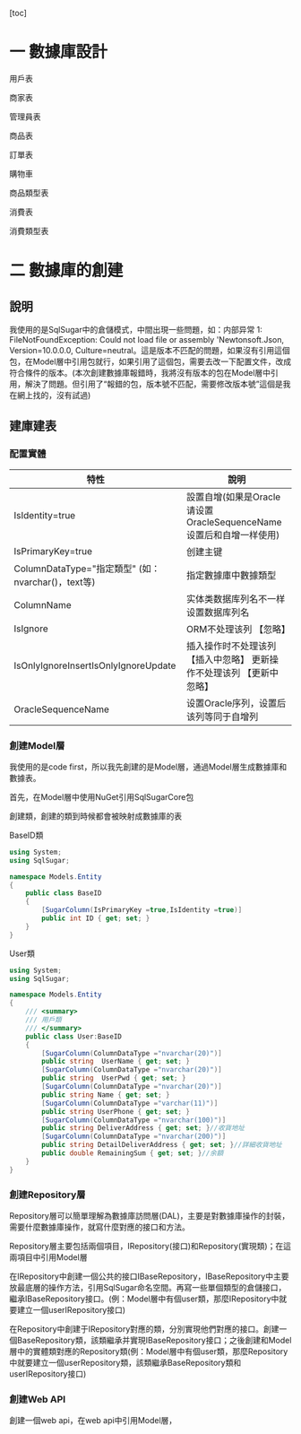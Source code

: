 [toc]



# 一	數據庫設計

用戶表

商家表

管理員表

商品表

訂單表

購物車

商品類型表

消費表

消費類型表

# 二	數據庫的創建

## 說明

我使用的是SqlSugar中的倉儲模式，中間出現一些問題，如：内部异常 1: FileNotFoundException: Could not load file or assembly 'Newtonsoft.Json, Version=10.0.0.0, Culture=neutral。這是版本不匹配的問題，如果沒有引用這個包，在Model層中引用包就行，如果引用了這個包，需要去改一下配置文件，改成符合條件的版本。(本次創建數據庫報錯時，我將沒有版本的包在Model層中引用，解決了問題。但引用了“報錯的包，版本號不匹配，需要修改版本號”這個是我在網上找的，沒有試過)

## 建庫建表

### 配置實體

| 特性                                               | 說明                                                         |
| -------------------------------------------------- | ------------------------------------------------------------ |
| IsIdentity=true                                    | 設置自增(如果是Oracle请设置OracleSequenceName 设置后和自增一样使用) |
| IsPrimaryKey=true                                  | 创建主键                                                     |
| ColumnDataType="指定類型" (如：nvarchar()，text等) | 指定數據庫中數據類型                                         |
| ColumnName                                         | 实体类数据库列名不一样设置数据库列名                         |
| IsIgnore                                           | ORM不处理该列 【忽略】                                       |
| IsOnlyIgnoreInsertIsOnlyIgnoreUpdate               | 插入操作时不处理该列 【插入中忽略】 更新操作不处理该列 【更新中忽略】 |
| OracleSequenceName                                 | 设置Oracle序列，设置后该列等同于自增列                       |



### 創建Model層

我使用的是code first，所以我先創建的是Model層，通過Model層生成數據庫和數據表。

首先，在Model層中使用NuGet引用SqlSugarCore包

創建類，創建的類到時候都會被映射成數據庫的表

BaseID類

~~~C#
using System;
using SqlSugar;

namespace Models.Entity
{
    public class BaseID
    {
        [SugarColumn(IsPrimaryKey =true,IsIdentity =true)]
        public int ID { get; set; }
    }
}

~~~

User類

~~~C#
using System;
using SqlSugar;

namespace Models.Entity
{
    /// <summary>
    /// 用戶類
    /// </summary>
    public class User:BaseID
    {
        [SugarColumn(ColumnDataType ="nvarchar(20)")]
        public string  UserName { get; set; }
        [SugarColumn(ColumnDataType ="nvarchar(20)")]
        public string  UserPwd { get; set; }
        [SugarColumn(ColumnDataType ="nvarchar(20)")]
        public string Name { get; set; }
        [SugarColumn(ColumnDataType ="varchar(11)")]
        public string UserPhone { get; set; }
        [SugarColumn(ColumnDataType ="nvarchar(100)")]
        public string DeliverAddress { get; set; }//收貨地址
        [SugarColumn(ColumnDataType ="nvarchar(200)")]
        public string DetailDeliverAddress { get; set; }//詳細收貨地址
        public double RemainingSum { get; set; }//余額
    }
}

~~~



### 創建Repository層

Repository層可以簡單理解為數據庫訪問層(DAL)，主要是對數據庫操作的封裝，需要什麼數據庫操作，就寫什麼對應的接口和方法。

Repository層主要包括兩個項目，IRepository(接口)和Repository(實現類)；在這兩項目中引用Model層

在IRepository中創建一個公共的接口IBaseRepository，IBaseRepository中主要放最底層的操作方法，引用SqlSugar命名空間。再寫一些單個類型的倉儲接口，繼承IBaseRepository接口。(例：Model層中有個user類，那麼IRepository中就要建立一個userIRepository接口)

在Repository中創建于IRepository對應的類，分別實現他們對應的接口。創建一個BaseRepository類，該類繼承并實現IBaseRepository接口；之後創建和Model層中的實體類對應的Repository類(例：Model層中有個user類，那麼Repository中就要建立一個userRepository類，該類繼承BaseRepository類和userIRepository接口)

### 創建Web API

創建一個web api，在web api中引用Model層，

